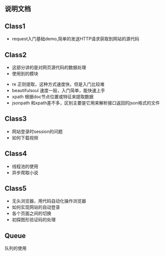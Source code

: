 ## 说明文档

## Class1
* request入门基础demo,简单的发送HTTP请求获取到网站的源代码
## Class2
* 这部分讲的是对网页源代码的数据处理
* 使用到的模块
- re 正则提取，这种方式速度快，但是入门比较难
- beautifulsoul  速度一般，入门简单，能快速上手
- xpath 根据doc节点位置或特征来提取数据
- jsonpath 和xpath差不多，区别主要是它用来解析接口返回的json格式的文件

## Class3
  * 网站登录时session的问题
  * 如何下载视频
## Class4
  * 线程池的使用
  * 异步爬取小说
## Class5
* 无头浏览器，用代码自动化操作浏览器
* 如何实现网站的自动登录
* 各个页面之间的切换
* 初探图形验证码的处理
## Queue
队列的使用
